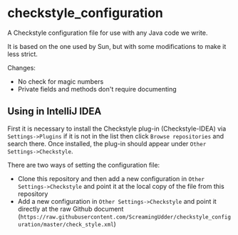 # checkstyle_configuration
A Checkstyle configuration file for use with any Java code we write.

It is based on the one used by Sun, but with some modifications to make it less strict.

Changes:
* No check for magic numbers
* Private fields and methods don't require documenting

## Using in IntelliJ IDEA

First it is necessary to install the Checkstyle plug-in (Checkstyle-IDEA) via `Settings->Plugins` if it is not in the list then click `Browse repositories` and search there. Once installed, the plug-in should appear under `Other Settings->Checkstyle`. 

There are two ways of setting the configuration file:
* Clone this repository and then add a new configuration in `Other Settings->Checkstyle` and point it at the local copy of the file from this repository
* Add a new configuration in `Other Settings->Checkstyle` and point it directly at the raw Github document (`https://raw.githubusercontent.com/ScreamingUdder/checkstyle_configuration/master/check_style.xml`)
